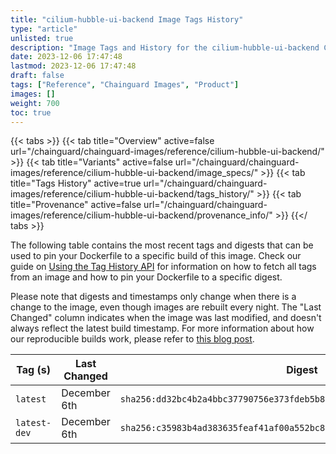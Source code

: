 ```yaml
---
title: "cilium-hubble-ui-backend Image Tags History"
type: "article"
unlisted: true
description: "Image Tags and History for the cilium-hubble-ui-backend Chainguard Image"
date: 2023-12-06 17:47:48
lastmod: 2023-12-06 17:47:48
draft: false
tags: ["Reference", "Chainguard Images", "Product"]
images: []
weight: 700
toc: true
---
```


{{< tabs >}}
{{< tab title="Overview" active=false url="/chainguard/chainguard-images/reference/cilium-hubble-ui-backend/" >}}
{{< tab title="Variants" active=false url="/chainguard/chainguard-images/reference/cilium-hubble-ui-backend/image_specs/" >}}
{{< tab title="Tags History" active=true url="/chainguard/chainguard-images/reference/cilium-hubble-ui-backend/tags_history/" >}}
{{< tab title="Provenance" active=false url="/chainguard/chainguard-images/reference/cilium-hubble-ui-backend/provenance_info/" >}}
{{</ tabs >}}

The following table contains the most recent tags and digests that can be used to pin your Dockerfile to a specific build of this image. Check our guide on [Using the Tag History API](/chainguard/chainguard-images/using-the-tag-history-api/) for information on how to fetch all tags from an image and how to pin your Dockerfile to a specific digest.

Please note that digests and timestamps only change when there is a change to the image, even though images are rebuilt every night. The "Last Changed" column indicates when the image was last modified, and doesn't always reflect the latest build timestamp. For more information about how our reproducible builds work, please refer to [this blog post](https://www.chainguard.dev/unchained/reproducing-chainguards-reproducible-image-builds).

| Tag (s)       | Last Changed | Digest                                                                    |
|---------------|--------------|---------------------------------------------------------------------------|
|  `latest`     | December 6th | `sha256:dd32bc4b2a4bbc37790756e373fdeb5b873273db235785868ae09d321f4a4472` |
|  `latest-dev` | December 6th | `sha256:c35983b4ad383635feaf41af00a552bc8fdf34f8ae4f61acff4788fd78eb9659` |

